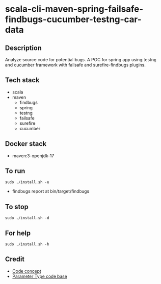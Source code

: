 # scala-cli-maven-spring-failsafe-findbugs-cucumber-testng-car-data

## Description
Analyze source code for potential bugs.
A POC for spring app using testng
and cucumber framework with failsafe and
surefire-findbugs plugins.

## Tech stack
- scala
- maven
	- findbugs
  - spring
  - testng
  - failsafe
  - surefire
  - cucumber

## Docker stack
- maven:3-openjdk-17

## To run
`sudo ./install.sh -u`
- findbugs report at bin/target/findbugs

## To stop
`sudo ./install.sh -d`

## For help
`sudo ./install.sh -h`

## Credit
- [Code concept](https://stackoverflow.com/questions/67847818/maven-junit-5-cucumber-not-running-tests)
- [Parameter Type code base](https://thepracticaldeveloper.com/cucumber-guide-3-step-definitions-state/)
